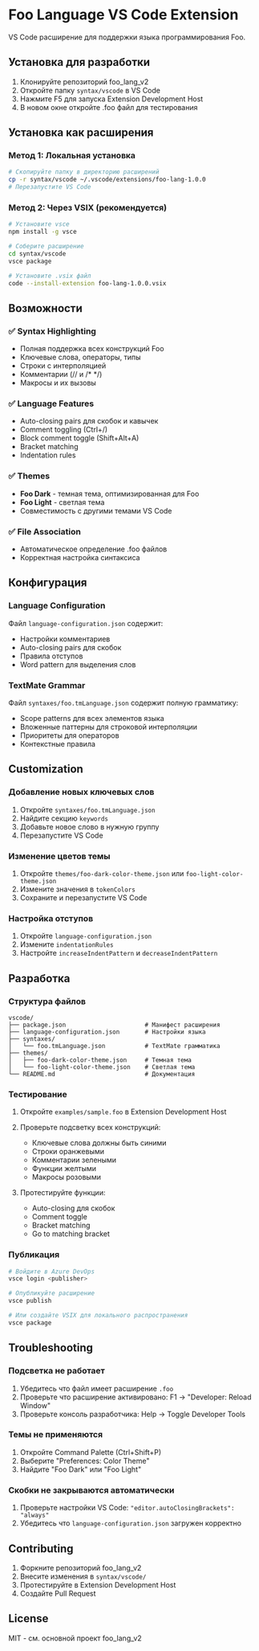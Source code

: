 # Foo Language VS Code Extension

VS Code расширение для поддержки языка программирования Foo.

## Установка для разработки

1. Клонируйте репозиторий foo_lang_v2
2. Откройте папку `syntax/vscode` в VS Code
3. Нажмите F5 для запуска Extension Development Host
4. В новом окне откройте .foo файл для тестирования

## Установка как расширения

### Метод 1: Локальная установка
```bash
# Скопируйте папку в директорию расширений
cp -r syntax/vscode ~/.vscode/extensions/foo-lang-1.0.0
# Перезапустите VS Code
```

### Метод 2: Через VSIX (рекомендуется)
```bash
# Установите vsce
npm install -g vsce

# Соберите расширение
cd syntax/vscode
vsce package

# Установите .vsix файл
code --install-extension foo-lang-1.0.0.vsix
```

## Возможности

### ✅ Syntax Highlighting
- Полная поддержка всех конструкций Foo
- Ключевые слова, операторы, типы
- Строки с интерполяцией
- Комментарии (// и /* */)
- Макросы и их вызовы

### ✅ Language Features
- Auto-closing pairs для скобок и кавычек
- Comment toggling (Ctrl+/)
- Block comment toggle (Shift+Alt+A)
- Bracket matching
- Indentation rules

### ✅ Themes
- **Foo Dark** - темная тема, оптимизированная для Foo
- **Foo Light** - светлая тема
- Совместимость с другими темами VS Code

### ✅ File Association
- Автоматическое определение .foo файлов
- Корректная настройка синтаксиса

## Конфигурация

### Language Configuration
Файл `language-configuration.json` содержит:
- Настройки комментариев
- Auto-closing pairs для скобок
- Правила отступов
- Word pattern для выделения слов

### TextMate Grammar
Файл `syntaxes/foo.tmLanguage.json` содержит полную грамматику:
- Scope patterns для всех элементов языка
- Вложенные паттерны для строковой интерполяции
- Приоритеты для операторов
- Контекстные правила

## Customization

### Добавление новых ключевых слов
1. Откройте `syntaxes/foo.tmLanguage.json`
2. Найдите секцию `keywords` 
3. Добавьте новое слово в нужную группу
4. Перезапустите VS Code

### Изменение цветов темы
1. Откройте `themes/foo-dark-color-theme.json` или `foo-light-color-theme.json`
2. Измените значения в `tokenColors`
3. Сохраните и перезапустите VS Code

### Настройка отступов
1. Откройте `language-configuration.json`
2. Измените `indentationRules`
3. Настройте `increaseIndentPattern` и `decreaseIndentPattern`

## Разработка

### Структура файлов
```
vscode/
├── package.json                      # Манифест расширения
├── language-configuration.json       # Настройки языка  
├── syntaxes/
│   └── foo.tmLanguage.json           # TextMate грамматика
├── themes/
│   ├── foo-dark-color-theme.json     # Темная тема
│   └── foo-light-color-theme.json    # Светлая тема
└── README.md                         # Документация
```

### Тестирование

1. Откройте `examples/sample.foo` в Extension Development Host
2. Проверьте подсветку всех конструкций:
   - Ключевые слова должны быть синими
   - Строки оранжевыми
   - Комментарии зелеными
   - Функции желтыми
   - Макросы розовыми

3. Протестируйте функции:
   - Auto-closing для скобок
   - Comment toggle
   - Bracket matching
   - Go to matching bracket

### Публикация

```bash
# Войдите в Azure DevOps
vsce login <publisher>

# Опубликуйте расширение
vsce publish

# Или создайте VSIX для локального распространения
vsce package
```

## Troubleshooting

### Подсветка не работает
1. Убедитесь что файл имеет расширение `.foo`
2. Проверьте что расширение активировано: F1 → "Developer: Reload Window"
3. Проверьте консоль разработчика: Help → Toggle Developer Tools

### Темы не применяются
1. Откройте Command Palette (Ctrl+Shift+P)
2. Выберите "Preferences: Color Theme"
3. Найдите "Foo Dark" или "Foo Light"

### Скобки не закрываются автоматически
1. Проверьте настройки VS Code: `"editor.autoClosingBrackets": "always"`
2. Убедитесь что `language-configuration.json` загружен корректно

## Contributing

1. Форкните репозиторий foo_lang_v2
2. Внесите изменения в `syntax/vscode/`
3. Протестируйте в Extension Development Host
4. Создайте Pull Request

## License

MIT - см. основной проект foo_lang_v2